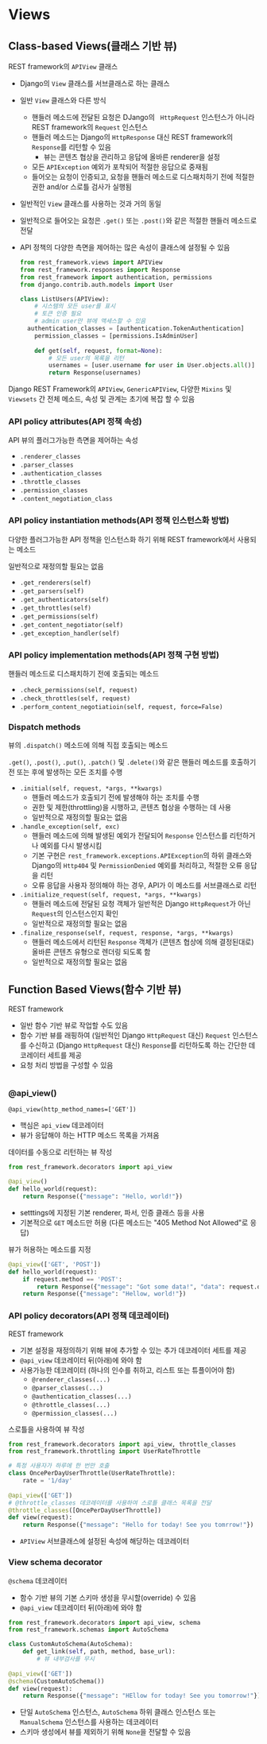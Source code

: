 # Views

## Class-based Views(클래스 기반 뷰)

REST framework의 `APIView` 클래스

- Django의 `View` 클래스를 서브클래스로 하는 클래스
- 일반 `View` 클래스와 다른 방식
  - 핸들러 메소드에 전달된 요청은 DJango의 ` HttpRequest` 인스턴스가 아니라 REST framework의 `Request` 인스턴스
  - 핸들러 메소드는 Django의 `HttpResponse` 대신 REST framework의 `Response`를 리턴할 수 있음
    - 뷰는 콘텐츠 협상을 관리하고 응답에 올바른 renderer을 설정
  - 모든 `APIException` 예외가 포착되어 적절한 응답으로 중재됨
  - 들어오는 요청이 인증되고, 요청을 핸들러 메소드로 디스패치하기 전에 적절한 권한 and/or 스로틀 검사가 실행됨 

- 일반적인 `View` 클래스를 사용하는 것과 거의 동일

- 일반적으로 들어오는 요청은 `.get()` 또는 `.post()`와 같은 적절한 핸들러 메소드로 전달

- API 정책의 다양한 측면을 제어하는 많은 속성이 클래스에 설정될 수 있음

  ```python
  from rest_framework.views import APIView
  from rest_framework.responses import Response
  from rest_framework import authentication, permissions
  from django.contrib.auth.models import User
  
  class ListUsers(APIView):
      # 시스템의 모든 user를 표시
      # 토큰 인증 필요
      # admin user만 뷰에 액세스할 수 있음
  	authentication_classes = [authentication.TokenAuthentication]
      permission_classes = [permissions.IsAdminUser]
      
      def get(self, request, format=None):
          # 모든 user의 목록을 리턴
          usernames = [user.username for user in User.objects.all()]
          return Response(usernames)
  ```



Django REST Framework의 `APIView`, `GenericAPIView`, 다양한 `Mixins` 및 `Viewsets` 간 전체 메소드, 속성 및 관계는 초기에 복잡 할 수 있음



### API policy attributes(API 정책 속성)

API 뷰의 플러그가능한 측면을 제어하는 속성

- `.renderer_classes`
- `.parser_classes`
- `.authentication_classes`
- `.throttle_classes`
- `.permission_classes`
- `.content_negotiation_class`



### API policy instantiation methods(API 정책 인스턴스화 방법)

다양한 플러그가능한 API 정책을 인스턴스화 하기 위해 REST framework에서 사용되는 메소드

일반적으로 재정의할 필요는 없음

- `.get_renderers(self)`
- `.get_parsers(self)`
- `.get_authenticators(self)`
- `.get_throttles(self)`
- `.get_permissions(self)`
- `.get_content_negotiator(self)`
- `.get_exception_handler(self)`



### API policy implementation methods(API 정책 구현 방법)

핸들러 메소드로 디스패치하기 전에 호출되는 메소드

- `.check_permissions(self, request)`
- `.check_throttles(self, request)`
- `.perform_content_negotiatioin(self, request, force=False)`



### Dispatch methods

뷰의 `.dispatch()` 메소드에 의해 직접 호출되는 메소드

`.get()`, `.post()`, `.put()`, `.patch()` 및 `.delete()`와 같은 핸들러 메소드를 호출하기 전 또는 후에 발생하는 모든 조치를 수행

- `.initial(self, request, *args, **kwargs)`
  - 핸들러 메소드가 호출되기 전에 발생해야 하는 조치를 수행
  - 권한 및 제한(throttling)을 시행하고, 콘텐츠 협상을 수행하는 데 사용
  - 일반적으로 재정의할 필요는 없음
- `.handle_exception(self, exc)`
  - 핸들러 메소드에 의해 발생된 예외가 전달되어 `Response` 인스턴스를 리턴하거나 예외를 다시 발생시킴
  - 기본 구현은 `rest_framework.exceptions.APIException`의 하위 클래스와 Django의 `Http404` 및 `PermissionDenied` 예외를 처리하고, 적절한 오류 응답을 리턴
  - 오류 응답을 사용자 정의해야 하는 경우, API가 이 메소드를 서브클래스로 리턴
- `.initialize_request(self, request, *args, **kwargs)`
  - 핸들러 메소드에 전달된 요청 객체가 일반적은 Django `HttpRequest`가 아닌 `Request`의 인스턴스인지 확인
  - 일반적으로 재정의할 필요는 없음
- `.finalize_response(self, request, response, *args, **kwargs)`
  - 핸들러 메소드에서 리턴된 `Response` 객체가 (콘텐츠 협상에 의해 결정된대로) 올바른 콘텐츠 유형으로 렌더링 되도록 함
  - 일반적으로 재정의할 필요는 없음



## Function Based Views(함수 기반 뷰)

REST framework

- 일반 함수 기반 뷰로 작업할 수도 있음
- 함수 기반 뷰를 래핑하여 (일반적인 Django `HttpRequest` 대신) `Request` 인스턴스를 수신하고 (Django `HttpRequest` 대신) `Response`를 리턴하도록 하는 간단한 데코레이터 세트를 제공
- 요청 처리 방법을 구성할 수 있음



```python

```



### @api_view()

`@api_view(http_method_names=['GET'])`

- 핵심은 `api_view` 데코레이터
- 뷰가 응답해야 하는 HTTP 메소드 목록을 가져옴



데이터를 수동으로 리턴하는 뷰 작성

```python
from rest_framework.decorators import api_view

@api_view()
def hello_world(request):
    return Response({"message": "Hello, world!"})
```

- setttings에 지정된 기본 renderer, 파서, 인증 클래스 등을 사용
- 기본적으로 `GET` 메소드만 허용 (다른 메소드는 "405 Method Not Allowed"로 응답)



뷰가 허용하는 메소드를 지정

```python
@api_view(['GET', 'POST'])
def hello_world(request):
    if request.method == 'POST':
        return Response({"message": "Got some data!", "data": request.data})
    return Response({"message": "Hellow, world!"})
```



### API policy decorators(API 정책 데코레이터)

REST framework

- 기본 설정을 재정의하기 위해 뷰에 추가할 수 있는 추가 데코레이터 세트를 제공
- `@api_view` 데코레이터 뒤(아래)에 와야 함
- 사용가능한 데코레이터 (하나의 인수를 취하고, 리스트 또는 튜플이어야 함)
  - `@renderer_classes(...)`
  - `@parser_classes(...)`
  - `@authentication_classes(...)`
  - `@throttle_classes(...)`
  - `@permission_classes(...)`



스로틀을 사용하여 뷰 작성

```python
from rest_framework.decorators import api_view, throttle_classes
from rest_framework.throttling import UserRateThrottle

# 특정 사용자가 하루에 한 번만 호출
class OncePerDayUserThrottle(UserRateThrottle):
    rate = '1/day'
    
@api_view(['GET'])
# @throttle_classes 데코레이터를 사용하여 스로틀 클래스 목록을 전달
@throttle_classes([OncePerDayUserThrottle])
def view(request):
    return Response({"message": "Hello for today! See you tomrrow!"})
```

- `APIView` 서브클래스에 설정된 속성에 해당하는 데코레이터



### View schema decorator

`@schema` 데코레이터

- 함수 기반 뷰의 기본 스키마 생성을 무시할(override) 수 있음
- `@api_view` 데코레이터 뒤(아래)에 와야 함



```python
from rest_framework.decorators import api_view, schema
from rest_framework.schemas import AutoSchema

class CustomAutoSchema(AutoSchema):
    def get_link(self, path, method, base_url):
        # 뷰 내부검사를 무시
        
@api_view(['GET'])
@schema(CustomAutoSchema())
def view(request):
    return Response({"message": "HEllow for today! See you tomorrow!"})
```

- 단일 `AutoSchema` 인스턴스, `AutoSchema` 하위 클래스 인스턴스 또는 `ManualSchema` 인스턴스를 사용하는 데코레이터
- 스키마 생성에서 뷰를 제외하기 위해 `None`을 전달할 수 있음